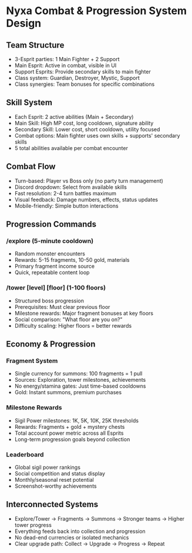 # Nyxa Combat & Progression System Design

## Team Structure
- 3-Esprit parties: 1 Main Fighter + 2 Support
- Main Esprit: Active in combat, visible in UI
- Support Esprits: Provide secondary skills to main fighter
- Class system: Guardian, Destroyer, Mystic, Support
- Class synergies: Team bonuses for specific combinations

## Skill System
- Each Esprit: 2 active abilities (Main + Secondary)
- Main Skill: High MP cost, long cooldown, signature ability
- Secondary Skill: Lower cost, short cooldown, utility focused
- Combat options: Main fighter uses own skills + supports' secondary skills
- 5 total abilities available per combat encounter

## Combat Flow
- Turn-based: Player vs Boss only (no party turn management)
- Discord dropdown: Select from available skills
- Fast resolution: 2-4 turn battles maximum
- Visual feedback: Damage numbers, effects, status updates
- Mobile-friendly: Simple button interactions

## Progression Commands

### /explore (5-minute cooldown)
- Random monster encounters
- Rewards: 5-15 fragments, 10-50 gold, materials
- Primary fragment income source
- Quick, repeatable content loop

### /tower [level] [floor] (1-100 floors)
- Structured boss progression
- Prerequisites: Must clear previous floor
- Milestone rewards: Major fragment bonuses at key floors
- Social comparison: "What floor are you on?"
- Difficulty scaling: Higher floors = better rewards

## Economy & Progression

### Fragment System
- Single currency for summons: 100 fragments = 1 pull
- Sources: Exploration, tower milestones, achievements
- No energy/stamina gates: Just time-based cooldowns
- Gold: Instant summons, premium purchases

### Milestone Rewards
- Sigil Power milestones: 1K, 5K, 10K, 25K thresholds
- Rewards: Fragments + gold + mystery chests
- Total account power metric across all Esprits
- Long-term progression goals beyond collection

### Leaderboard
- Global sigil power rankings
- Social competition and status display
- Monthly/seasonal reset potential
- Screenshot-worthy achievements

## Interconnected Systems
- Explore/Tower → Fragments → Summons → Stronger teams → Higher tower progress
- Everything feeds back into collection and progression
- No dead-end currencies or isolated mechanics
- Clear upgrade path: Collect → Upgrade → Progress → Repeat